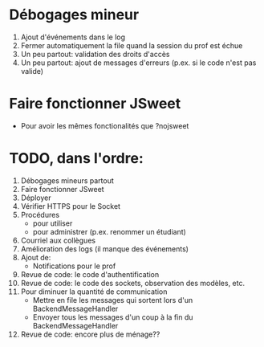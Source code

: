# Débogages mineur

1. Ajout d'événements dans le log
1. Fermer automatiquement la file quand la session du prof est échue
1. Un peu partout: validation des droits d'accès
1. Un peu partout: ajout de messages d'erreurs (p.ex. si le code n'est pas valide)

# Faire fonctionner JSweet

* Pour avoir les mêmes fonctionalités que ?nojsweet

# TODO, dans l'ordre:

1. Débogages mineurs partout
1. Faire fonctionner JSweet
1. Déployer
1. Vérifier HTTPS pour le Socket
1. Procédures
    * pour utiliser
    * pour administrer (p.ex. renommer un étudiant)
1. Courriel aux collègues
1. Amélioration des logs (il manque des événements)
1. Ajout de:
    * Notifications pour le prof
1. Revue de code: le code d'authentification
1. Revue de code: le code des sockets, observation des modèles, etc.
1. Pour diminuer la quantité de communication
    * Mettre en file les messages qui sortent lors d'un BackendMessageHandler
    * Envoyer tous les messages d'un coup à la fin du BackendMessageHandler
1. Revue de code: encore plus de ménage??
